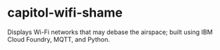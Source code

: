 # capitol-wifi-shame
Displays Wi-Fi networks that may debase the airspace; built using IBM Cloud Foundry, MQTT, and Python.
